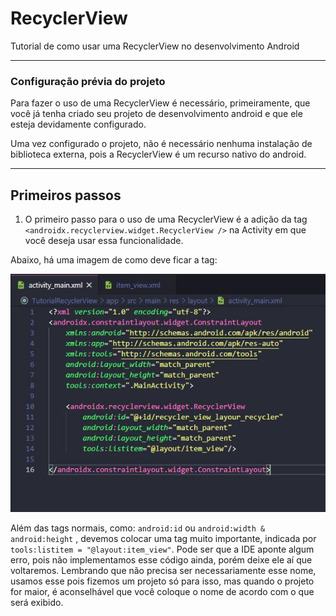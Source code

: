 # RecyclerView
Tutorial de como usar uma RecyclerView no desenvolvimento Android

***

### Configuração prévia do projeto 

Para fazer o uso de uma RecyclerView é necessário, primeiramente, que você já tenha criado seu projeto de desenvolvimento android e que ele esteja devidamente configurado. 

Uma vez configurado o projeto, não é necessário nenhuma instalação de biblioteca externa, pois a RecyclerView é um recurso nativo do android.
***

## Primeiros passos

1. O primeiro passo para o uso de uma RecyclerView é a adição da tag ```<androidx.recyclerview.widget.RecyclerView />``` na Activity em que você deseja usar essa funcionalidade.

Abaixo, há uma imagem de como deve ficar a tag:

!["Imagem da Main_Activity](https://github.com/JordanAmaralVicente/RecyclerView/blob/main/Imagens_Recycler/activity_main.JPG "XML activity_main")

Além das tags normais, como: ``` android:id ``` ou ``` android:width & android:height ``` , devemos colocar uma tag muito importante, indicada por ``` tools:listitem = "@layout:item_view" ```. Pode ser que a IDE aponte algum erro, pois não implementamos esse código ainda, porém deixe ele aí que voltaremos. Lembrando que não precisa ser necessariamente esse nome, usamos esse pois fizemos um projeto só para isso, mas quando o projeto for maior, é aconselhável que você coloque o nome de acordo com o que será exibido. 
